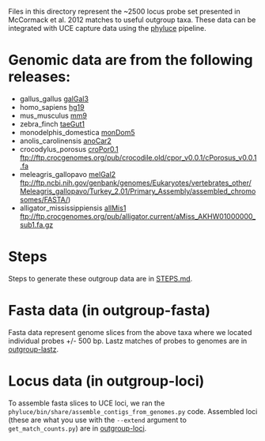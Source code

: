 Files in this directory represent the ~2500 locus probe set presented in
McCormack et al. 2012 matches to useful outgroup taxa.  These data
can be integrated with UCE capture data using the 
[phyluce](https://github.com/faircloth-lab/phyluce) pipeline.

# Genomic data are from the following releases:

* gallus_gallus [galGal3](http://hgdownload.cse.ucsc.edu/goldenPath/galGal3/bigZips/)
* homo_sapiens [hg19](http://hgdownload.cse.ucsc.edu/goldenPath/hg19/bigZips/)
* mus_musculus [mm9](http://hgdownload.cse.ucsc.edu/goldenPath/mm9/bigZips/)
* zebra_finch [taeGut1](http://hgdownload.cse.ucsc.edu/goldenPath/taeGut1/bigZips/)
* monodelphis_domestica [monDom5](http://hgdownload.cse.ucsc.edu/goldenPath/monDom5/bigZips/)
* anolis_carolinensis [anoCar2](http://hgdownload.cse.ucsc.edu/goldenPath/anoCar2/bigZips/)
* crocodylus_porosus [croPor0.1](http://crocgenomes.org/)
  ftp://ftp.crocgenomes.org/pub/crocodile.old/cpor_v0.0.1/cPorosus_v0.0.1.fa
* meleagris_gallopavo [melGal2](http://www.ncbi.nlm.nih.gov/genbank)
  ftp://ftp.ncbi.nih.gov/genbank/genomes/Eukaryotes/vertebrates_other/Meleagris_gallopavo/Turkey_2.01/Primary_Assembly/assembled_chromosomes/FASTA/)
* alligator_mississippiensis [allMis1](http://crocgenomes.org/)
  ftp://ftp.crocgenomes.org/pub/alligator.current/aMiss_AKHW01000000_sub1.fa.gz

# Steps

Steps to generate these outgroup data are in [STEPS.md](2500-probes/STEPS.md).

# Fasta data (in outgroup-fasta)

Fasta data represent genome slices from the above taxa where we located individual
probes +/- 500 bp.  Lastz matches of probes to genomes are in [outgroup-lastz](2500-probes/outgroup-lastz).

# Locus data (in outgroup-loci)

To assemble fasta slices to UCE loci, we ran the 
`phyluce/bin/share/assemble_contigs_from_genomes.py` code.  Assembled loci (these
are what you use with the `--extend` argument to `get_match_counts.py`) are in 
[outgroup-loci](2500-probes/outgroup-loci).
